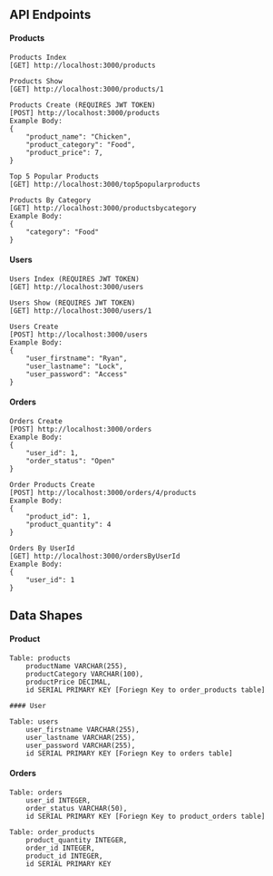 ## API Endpoints
#### Products

    Products Index
    [GET] http://localhost:3000/products
    
    Products Show
    [GET] http://localhost:3000/products/1

    Products Create (REQUIRES JWT TOKEN)
    [POST] http://localhost:3000/products
    Example Body:
    {
        "product_name": "Chicken",
        "product_category": "Food",
        "product_price": 7,
    }

    Top 5 Popular Products
    [GET] http://localhost:3000/top5popularproducts

    Products By Category
    [GET] http://localhost:3000/productsbycategory
    Example Body:
    {
        "category": "Food"
    }


#### Users

    Users Index (REQUIRES JWT TOKEN)
    [GET] http://localhost:3000/users

    Users Show (REQUIRES JWT TOKEN)
    [GET] http://localhost:3000/users/1

    Users Create
    [POST] http://localhost:3000/users
    Example Body:
    {
        "user_firstname": "Ryan",
        "user_lastname": "Lock",
        "user_password": "Access"
    }


#### Orders

    Orders Create
    [POST] http://localhost:3000/orders
    Example Body:
    {
        "user_id": 1,
        "order_status": "Open"
    }

    Order Products Create
    [POST] http://localhost:3000/orders/4/products
    Example Body:
    {
        "product_id": 1,
        "product_quantity": 4
    }

    Orders By UserId
    [GET] http://localhost:3000/ordersByUserId
    Example Body:
    {
        "user_id": 1
    }


## Data Shapes
#### Product

    Table: products
        productName VARCHAR(255), 
        productCategory VARCHAR(100),
        productPrice DECIMAL,
        id SERIAL PRIMARY KEY [Foriegn Key to order_products table]

    #### User

    Table: users
        user_firstname VARCHAR(255), 
        user_lastname VARCHAR(255),
        user_password VARCHAR(255),
        id SERIAL PRIMARY KEY [Foriegn Key to orders table]


#### Orders

    Table: orders
        user_id INTEGER,
        order_status VARCHAR(50),
        id SERIAL PRIMARY KEY [Foriegn Key to product_orders table]

    Table: order_products
        product_quantity INTEGER,
        order_id INTEGER,
        product_id INTEGER,
        id SERIAL PRIMARY KEY

